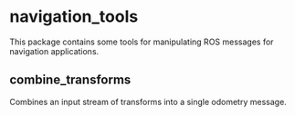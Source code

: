 # navigation_tools

This package contains some tools for manipulating ROS messages for navigation applications.

## combine_transforms

Combines an input stream of transforms into a single odometry message.
